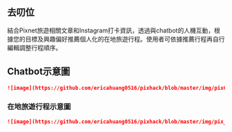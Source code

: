 ## 去叨位

結合Pixnet旅遊相關文章和Instagram打卡資訊，透過與chatbot的人機互動，根據您的目標及興趣偏好推薦個人化的在地旅遊行程。使用者可依據推薦行程再自行編輯調整行程順序。

## Chatbot示意圖
```markdown
![image](https://github.com/ericahuang0516/pixhack/blob/master/img/pixChat.png?raw=true)
```
### 在地旅遊行程示意圖
```markdown
![image](https://github.com/ericahuang0516/pixhack/blob/master/img/pix_img.png?raw=true)
```
